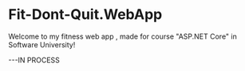 # Fit-Dont-Quit.WebApp

Welcome to my fitness web app , made for course "ASP.NET Core" in Software University!

---IN PROCESS
